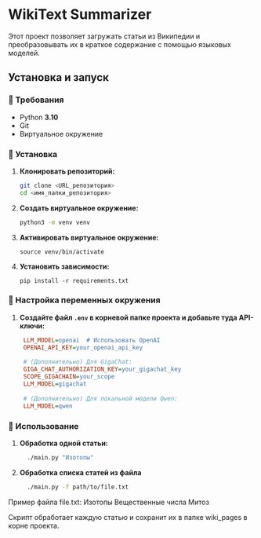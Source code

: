 # WikiText Summarizer

Этот проект позволяет загружать статьи из Википедии и преобразовывать их в краткое содержание с помощью языковых моделей.  

## Установка и запуск  

### 🔹 Требования  
- Python **3.10**  
- Git  
- Виртуальное окружение  

### 🔹 Установка  

1. **Клонировать репозиторий:**  
   ```bash
   git clone <URL_репозитория>
   cd <имя_папки_репозитория>

2. **Создать виртуальное окружение:** 
   ```bash
   python3 -m venv venv

3. **Активировать виртуальное окружение:** 
   ```bashsource venv/bin/activate
   source venv/bin/activate

4. **Установить зависимости:** 
   ```bashsource venv/bin/activate
   pip install -r requirements.txt

### 🔹 Настройка переменных окружения

1. **Создайте файл **`.env`** в корневой папке проекта и добавьте туда API-ключи:** 
   ```ini
    LLM_MODEL=openai  # Использовать OpenAI
    OPENAI_API_KEY=your_openai_api_key
    
    # (Дополнительно) Для GigaChat:
    GIGA_CHAT_AUTHORIZATION_KEY=your_gigachat_key
    SCOPE_GIGACHAIN=your_scope
    LLM_MODEL=gigachat
    
    # (Дополнительно) Для локальной модели Qwen:
    LLM_MODEL=qwen

### 🔹 Использование

1. **Обработка одной статьи:**
    ```bash
      ./main.py "Изотопы"


2. **Обработка списка статей из файла**
    ```bash
      ./main.py -f path/to/file.txt
   
Пример файла file.txt:
    Изотопы
    Вещественные числа
    Митоз

Скрипт обработает каждую статью и сохранит их в папке wiki_pages в корне проекта.




